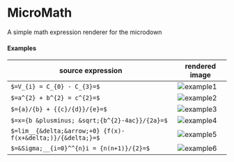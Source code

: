 # MicroMath
A simple math expression renderer for the microdown

#### Examples

| source expression | rendered image |
|---|---|
|`$=V_{i} = C_{0} - C_{3}=$`| ![example1](https://github.com/tomooda/MicroMath/assets/836308/4d8c5a02-a3c5-4145-acfb-c987d35a9755)|
|`$=a^{2} + b^{2} = c^{2}=$`|![example2](https://github.com/tomooda/MicroMath/assets/836308/c963d650-ef2b-475b-9164-247b967e04e0)|
|`$={a}/{b} + {{c}/{d}}/{e}=$`|![example3](https://github.com/tomooda/MicroMath/assets/836308/054a3f65-7563-47c4-9441-039e3e4d63ba)|
|`$=x={b &plusminus; &sqrt;{b^{2}-4ac}}/{2a}=$`|![example4](https://github.com/tomooda/MicroMath/assets/836308/a0797e20-a429-4779-9b31-7a36eddee4ee)|
|`$=lim__{&delta;&arrow;+0} {f(x)-f(x+&delta;)}/{&delta;}=$`|![example5](https://github.com/tomooda/MicroMath/assets/836308/5e9cb869-9495-4972-adc4-c09f78d156b3)|
|`$=&Sigma;__{i=0}^^{n}i = {n(n+1)}/{2}=$`|![example6](https://github.com/tomooda/MicroMath/assets/836308/dc1bad14-d763-4036-99a3-06a6c3c3b4a9)|
